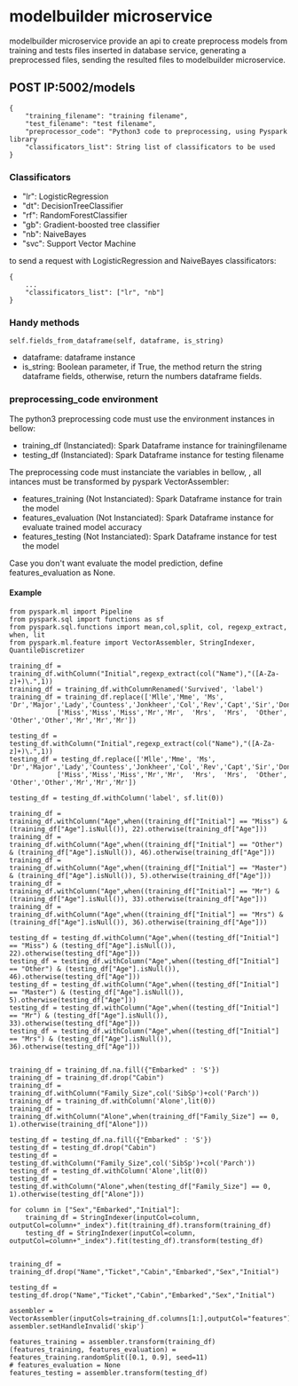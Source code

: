 # modelbuilder microservice
modelbuilder microservice provide an api to create preprocess models from training and tests files inserted in database service, generating a preprocessed files, sending the resulted files to modelbuilder microservice.

## POST IP:5002/models
```
{
    "training_filename": "training filename",
    "test_filename": "test filename",
    "preprocessor_code": "Python3 code to preprocessing, using Pyspark library
    "classificators_list": String list of classificators to be used
}
```
### Classificators

* "lr": LogisticRegression
* "dt": DecisionTreeClassifier
* "rf": RandomForestClassifier
* "gb": Gradient-boosted tree classifier
* "nb": NaiveBayes
* "svc": Support Vector Machine

to send a request with LogisticRegression and NaiveBayes classificators:
```
{
    ...
    "classificators_list": ["lr", "nb"]
}
```
### Handy methods

`self.fields_from_dataframe(self, dataframe, is_string)`

* dataframe: dataframe instance
* is_string: Boolean parameter, if True, the method return the string dataframe fields, otherwise, return the numbers dataframe fields.

### preprocessing_code environment

The python3 preprocessing code must use the environment instances in bellow:

* training_df (Instanciated): Spark Dataframe instance for trainingfilename
* testing_df  (Instanciated): Spark Dataframe instance for testing filename

The preprocessing code must instanciate the variables in bellow, , all intances must be transformed by pyspark VectorAssembler:

* features_training (Not Instanciated): Spark Dataframe instance for train the model
* features_evaluation (Not Instanciated): Spark Dataframe instance for evaluate trained model accuracy
* features_testing (Not Instanciated): Spark Dataframe instance for test the model

Case you don't want evaluate the model prediction, define features_evaluation as None.

#### Example

    from pyspark.ml import Pipeline
    from pyspark.sql import functions as sf
    from pyspark.sql.functions import mean,col,split, col, regexp_extract, when, lit
    from pyspark.ml.feature import VectorAssembler, StringIndexer, QuantileDiscretizer

    training_df = training_df.withColumn("Initial",regexp_extract(col("Name"),"([A-Za-z]+)\.",1))
    training_df = training_df.withColumnRenamed('Survived', 'label')
    training_df = training_df.replace(['Mlle','Mme', 'Ms', 'Dr','Major','Lady','Countess','Jonkheer','Col','Rev','Capt','Sir','Don'],
                ['Miss','Miss','Miss','Mr','Mr',  'Mrs',  'Mrs',  'Other',  'Other','Other','Mr','Mr','Mr'])

    testing_df = testing_df.withColumn("Initial",regexp_extract(col("Name"),"([A-Za-z]+)\.",1))
    testing_df = testing_df.replace(['Mlle','Mme', 'Ms', 'Dr','Major','Lady','Countess','Jonkheer','Col','Rev','Capt','Sir','Don'],
                ['Miss','Miss','Miss','Mr','Mr',  'Mrs',  'Mrs',  'Other',  'Other','Other','Mr','Mr','Mr'])

    testing_df = testing_df.withColumn('label', sf.lit(0))

    training_df = training_df.withColumn("Age",when((training_df["Initial"] == "Miss") & (training_df["Age"].isNull()), 22).otherwise(training_df["Age"]))
    training_df = training_df.withColumn("Age",when((training_df["Initial"] == "Other") & (training_df["Age"].isNull()), 46).otherwise(training_df["Age"]))
    training_df = training_df.withColumn("Age",when((training_df["Initial"] == "Master") & (training_df["Age"].isNull()), 5).otherwise(training_df["Age"]))
    training_df = training_df.withColumn("Age",when((training_df["Initial"] == "Mr") & (training_df["Age"].isNull()), 33).otherwise(training_df["Age"]))
    training_df = training_df.withColumn("Age",when((training_df["Initial"] == "Mrs") & (training_df["Age"].isNull()), 36).otherwise(training_df["Age"]))

    testing_df = testing_df.withColumn("Age",when((testing_df["Initial"] == "Miss") & (testing_df["Age"].isNull()), 22).otherwise(testing_df["Age"]))
    testing_df = testing_df.withColumn("Age",when((testing_df["Initial"] == "Other") & (testing_df["Age"].isNull()), 46).otherwise(testing_df["Age"]))
    testing_df = testing_df.withColumn("Age",when((testing_df["Initial"] == "Master") & (testing_df["Age"].isNull()), 5).otherwise(testing_df["Age"]))
    testing_df = testing_df.withColumn("Age",when((testing_df["Initial"] == "Mr") & (testing_df["Age"].isNull()), 33).otherwise(testing_df["Age"]))
    testing_df = testing_df.withColumn("Age",when((testing_df["Initial"] == "Mrs") & (testing_df["Age"].isNull()), 36).otherwise(testing_df["Age"]))


    training_df = training_df.na.fill({"Embarked" : 'S'})
    training_df = training_df.drop("Cabin")
    training_df = training_df.withColumn("Family_Size",col('SibSp')+col('Parch'))
    training_df = training_df.withColumn('Alone',lit(0))
    training_df = training_df.withColumn("Alone",when(training_df["Family_Size"] == 0, 1).otherwise(training_df["Alone"]))

    testing_df = testing_df.na.fill({"Embarked" : 'S'})
    testing_df = testing_df.drop("Cabin")
    testing_df = testing_df.withColumn("Family_Size",col('SibSp')+col('Parch'))
    testing_df = testing_df.withColumn('Alone',lit(0))
    testing_df = testing_df.withColumn("Alone",when(testing_df["Family_Size"] == 0, 1).otherwise(testing_df["Alone"]))

    for column in ["Sex","Embarked","Initial"]:
        training_df = StringIndexer(inputCol=column, outputCol=column+"_index").fit(training_df).transform(training_df)
        testing_df = StringIndexer(inputCol=column, outputCol=column+"_index").fit(testing_df).transform(testing_df)


    training_df = training_df.drop("Name","Ticket","Cabin","Embarked","Sex","Initial")

    testing_df = testing_df.drop("Name","Ticket","Cabin","Embarked","Sex","Initial")

    assembler = VectorAssembler(inputCols=training_df.columns[1:],outputCol="features")
    assembler.setHandleInvalid('skip')

    features_training = assembler.transform(training_df)
    (features_training, features_evaluation) = features_training.randomSplit([0.1, 0.9], seed=11)
    # features_evaluation = None
    features_testing = assembler.transform(testing_df)
 
